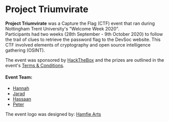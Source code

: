 # Project Triumvirate
**Project Triumvirate** was a Capture the Flag (CTF) event that ran during Nottingham Trent University's "Welcome Week 2020".  
Participants had two weeks (28th September - 9th October 2020) to follow the trail of clues to retrieve the password flag to the DevSoc website. This CTF involved elements of cryptography and open source intelligence gathering (OSINT).  

The event was sponsored by [HackTheBox](https://www.hackthebox.eu/invite) and the prizes are outlined in the event's [Terms & Conditions](https://github.com/NTUDevSoc/Project-Triumvirate/blob/main/Event%20Terms%20and%20Conditions.docx).


#### Event Team:
- [Hannah](https://github.com/Hannah-Ashna)
- [Jarad](https://github.com/JRad99)
- [Hassaan](https://github.com/Nogarde)
- [Peter](https://github.com/petelampy) 

The event logo was designed by: [Hamfie Arts](https://www.instagram.com/hamfie_arts)
